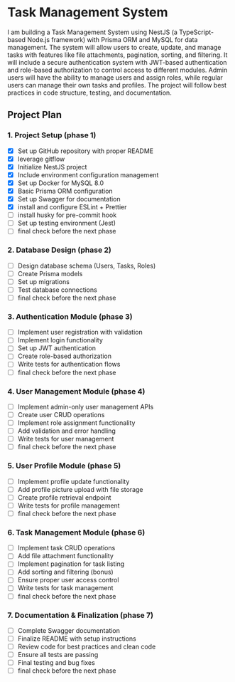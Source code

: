 # Task Management System

I am building a Task Management System using NestJS (a TypeScript-based Node.js framework) with Prisma ORM and MySQL for data management. The system will allow users to create, update, and manage tasks with features like file attachments, pagination, sorting, and filtering. It will include a secure authentication system with JWT-based authentication and role-based authorization to control access to different modules. Admin users will have the ability to manage users and assign roles, while regular users can manage their own tasks and profiles. The project will follow best practices in code structure, testing, and documentation.

## Project Plan

### 1. Project Setup (phase 1)

- [x] Set up GitHub repository with proper README
- [x] leverage gitflow
- [x] Initialize NestJS project
- [x] Include environment configuration management
- [x] Set up Docker for MySQL 8.0
- [x] Basic Prisma ORM configuration
- [x] Set up Swagger for documentation
- [x] install and configure ESLint + Prettier
- [ ] install husky for pre-commit hook
- [ ] Set up testing environment (Jest)
- [ ] final check before the next phase

### 2. Database Design (phase 2)

- [ ] Design database schema (Users, Tasks, Roles)
- [ ] Create Prisma models
- [ ] Set up migrations
- [ ] Test database connections
- [ ] final check before the next phase

### 3. Authentication Module (phase 3)

- [ ] Implement user registration with validation
- [ ] Implement login functionality
- [ ] Set up JWT authentication
- [ ] Create role-based authorization
- [ ] Write tests for authentication flows
- [ ] final check before the next phase

### 4. User Management Module (phase 4)

- [ ] Implement admin-only user management APIs
- [ ] Create user CRUD operations
- [ ] Implement role assignment functionality
- [ ] Add validation and error handling
- [ ] Write tests for user management
- [ ] final check before the next phase

### 5. User Profile Module (phase 5)

- [ ] Implement profile update functionality
- [ ] Add profile picture upload with file storage
- [ ] Create profile retrieval endpoint
- [ ] Write tests for profile management
- [ ] final check before the next phase

### 6. Task Management Module (phase 6)

- [ ] Implement task CRUD operations
- [ ] Add file attachment functionality
- [ ] Implement pagination for task listing
- [ ] Add sorting and filtering (bonus)
- [ ] Ensure proper user access control
- [ ] Write tests for task management
- [ ] final check before the next phase

### 7. Documentation & Finalization (phase 7)

- [ ] Complete Swagger documentation
- [ ] Finalize README with setup instructions
- [ ] Review code for best practices and clean code
- [ ] Ensure all tests are passing
- [ ] Final testing and bug fixes
- [ ] final check before the next phase
